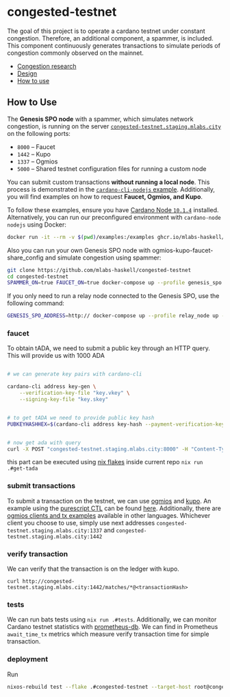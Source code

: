 # congested-testnet
The goal of this project is to operate a cardano testnet under constant congestion. Therefore, an additional component, a spammer, is included. This component continuously generates transactions to simulate periods of congestion commonly observed on the mainnet.

- [Congestion research](./docs/congestion-statistics.md)
- [Design](./docs/design.md)
- [How to use](#how-to-use)
## How to Use

The **Genesis SPO node** with a spammer, which simulates network congestion, is running on the server [`congested-testnet.staging.mlabs.city`](http://congested-testnet.staging.mlabs.city) on the following ports:

- `8000` – Faucet  
- `1442` – Kupo  
- `1337` – Ogmios  
- `5000` – Shared testnet configuration files for running a custom node  

<!-- #### Submitting Custom Transactions -->

You can submit custom transactions **without running a local node**. This process is demonstrated in the [`cardano-cli-nodejs` example](./examples/get-ada-submit-tx.js). Additionally, you will find examples on how to request **Faucet, Ogmios, and Kupo**.  

To follow these examples, ensure you have [Cardano Node `10.1.4`](https://github.com/IntersectMBO/cardano-node/releases/tag/10.1.4) installed. Alternatively, you can run our preconfigured environment with `cardano-node nodejs` using Docker:

```bash
docker run -it --rm -v $(pwd)/examples:/examples ghcr.io/mlabs-haskell/cgnet-example:latest node /examples/get-ada-submit-tx.js
```  

Also you can run your own Genesis SPO node with ogmios-kupo-faucet-share_config and simulate congestion using spammer:

```bash
git clone https://github.com/mlabs-haskell/congested-testnet
cd congested-testnet
SPAMMER_ON=true FAUCET_ON=true docker-compose up --profile genesis_spo up -d
```
If you only need to run a relay node connected to the Genesis SPO, use the following command:
```bash
GENESIS_SPO_ADDRESS=http:// docker-compose up --profile relay_node up -d
```



### faucet
To obtain tADA, we need to submit a public key through an HTTP query. This will provide us with 1000 ADA
```bash

# we can generate key pairs with cardano-cli

cardano-cli address key-gen \
    --verification-key-file "key.vkey" \
    --signing-key-file "key.skey" 


# to get tADA we need to provide public key hash
PUBKEYHASHHEX=$(cardano-cli address key-hash --payment-verification-key-file "key.vkey")


# now get ada with query
curl -X POST "congested-testnet.staging.mlabs.city:8000" -H "Content-Type: application/json" -d "{\"pubKeyHashHex\": \"$PUBKEYHASHHEX\"}"
```
this part can be executed using [nix flakes](https://nixos.wiki/wiki/Flakes) inside current repo `nix run .#get-tada`

### submit transactions 
To submit a transaction on the testnet, we can use [ogmios](https://github.com/CardanoSolutions/ogmios) and [kupo](https://github.com/CardanoSolutions/kupo). An example using the [purescript CTL](https://github.com/Plutonomicon/cardano-transaction-lib) can be found [here](./examples/purescript-example/src/Example.purs). Additionally, there are [ogmios clients and tx examples](https://ogmios.dev/clients/) available in other languages. Whichever client you choose to use, simply use next addresses `congested-testnet.staging.mlabs.city:1337` and `congested-testnet.staging.mlabs.city:1442`

### verify transaction
We can verify that the transaction is on the ledger with kupo.
```
curl http://congested-testnet.staging.mlabs.city:1442/matches/*@<transactionHash>
```

### tests 
We can run bats tests using `nix run .#tests`. Additionally, we can monitor Cardano testnet statistics with [prometheus-db](http://congested-testnet.staging.mlabs.city:9090). We can find in Prometheus `await_time_tx` metrics which measure verify transaction time for simple transaction.


### deployment
Run

```bash
nixos-rebuild test --flake .#congested-testnet --target-host root@congested-testnet.staging.mlabs.city
```

